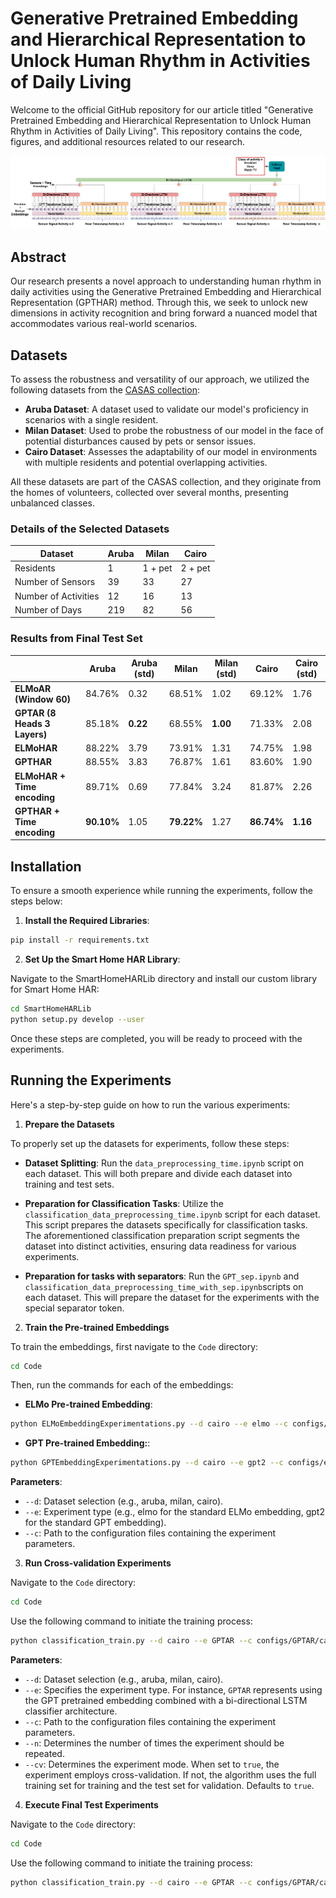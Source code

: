 # Generative Pretrained Embedding and Hierarchical Representation to Unlock Human Rhythm in Activities of Daily Living

Welcome to the official GitHub repository for our article titled "Generative Pretrained Embedding and Hierarchical Representation to Unlock Human Rhythm in Activities of Daily Living". This repository contains the code, figures, and additional resources related to our research.

![GPTHAR Neural Network Architecture](Figures/gpthar_architecture.jpg)

## Abstract
Our research presents a novel approach to understanding human rhythm in daily activities using the Generative Pretrained Embedding and Hierarchical Representation (GPTHAR) method. Through this, we seek to unlock new dimensions in activity recognition and bring forward a nuanced model that accommodates various real-world scenarios.

## Datasets
To assess the robustness and versatility of our approach, we utilized the following datasets from the [CASAS collection](https://casas.wsu.edu/datasets/):

- **Aruba Dataset**: A dataset used to validate our model's proficiency in scenarios with a single resident.
- **Milan Dataset**: Used to probe the robustness of our model in the face of potential disturbances caused by pets or sensor issues.
- **Cairo Dataset**: Assesses the adaptability of our model in environments with multiple residents and potential overlapping activities.

All these datasets are part of the CASAS collection, and they originate from the homes of volunteers, collected over several months, presenting unbalanced classes.

### Details of the Selected Datasets

| **Dataset**           | **Aruba** | **Milan** | **Cairo** |
|-----------------------|-----------|-----------|-----------|
| Residents             | 1         | 1 + pet   | 2 + pet   |
| Number of Sensors     | 39        | 33        | 27        |
| Number of Activities  | 12        | 16        | 13        |
| Number of Days        | 219       | 82        | 56        |


### Results from Final Test Set

|                               | **Aruba**        | **Aruba (std)** | **Milan**        | **Milan (std)** | **Cairo**        | **Cairo (std)** |
|-------------------------------|------------------|-----------------|------------------|-----------------|------------------|-----------------|
| **ELMoAR (Window 60)**        | 84.76%           | 0.32            | 68.51%           | 1.02            | 69.12%           | 1.76            |
| **GPTAR (8 Heads 3 Layers)**  | 85.18%           | **0.22**        | 68.55%           | **1.00**        | 71.33%           | 2.08            |
| **ELMoHAR**                   | 88.22%           | 3.79            | 73.91%           | 1.31            | 74.75%           | 1.98            |
| **GPTHAR**                    | 88.55%           | 3.83            | 76.87%           | 1.61            | 83.60%           | 1.90            |
| **ELMoHAR + Time encoding**   | 89.71%           | 0.69            | 77.84%           | 3.24            | 81.87%           | 2.26            |
| **GPTHAR + Time encoding**    | **90.10%**       | 1.05            | **79.22%**       | 1.27            | **86.74%**       | **1.16**        |


## Installation

To ensure a smooth experience while running the experiments, follow the steps below:

1. **Install the Required Libraries**:

```bash
pip install -r requirements.txt
```

2. **Set Up the Smart Home HAR Library**:

Navigate to the SmartHomeHARLib directory and install our custom library for Smart Home HAR:

```bash
cd SmartHomeHARLib
python setup.py develop --user
```

Once these steps are completed, you will be ready to proceed with the experiments.

## Running the Experiments

Here's a step-by-step guide on how to run the various experiments:

1. **Prepare the Datasets**

To properly set up the datasets for experiments, follow these steps:

- **Dataset Splitting**: 
  Run the `data_preprocessing_time.ipynb` script on each dataset. This will both prepare and divide each dataset into training and test sets.

- **Preparation for Classification Tasks**: 
  Utilize the `classification_data_preprocessing_time.ipynb` script for each dataset. This script prepares the datasets specifically for classification tasks. The aforementioned classification preparation script segments the dataset into distinct activities, ensuring data readiness for various experiments.

- **Preparation for tasks with separators**: 
    Run the `GPT_sep.ipynb` and `classification_data_preprocessing_time_with_sep.ipynb`scripts on each dataset. This will prepare the dataset for the experiments with the special separator token.


2. **Train the Pre-trained Embeddings**

To train the embeddings, first navigate to the `Code` directory:

```bash
cd Code
```
Then, run the commands for each of the embeddings:

- **ELMo Pre-trained Embedding**:
```bash
python ELMoEmbeddingExperimentations.py --d cairo --e elmo --c configs/embeddings/ELMo_60.json
```

- **GPT Pre-trained Embedding:**:
```bash
python GPTEmbeddingExperimentations.py --d cairo --e gpt2 --c configs/embeddings/GPT2_8H_3L_384E.json
```

**Parameters**:
- `--d`: Dataset selection (e.g., aruba, milan, cairo).
- `--e`: Experiment type (e.g., elmo for the standard ELMo embedding, gpt2 for the standard GPT embedding).
- `--c`: Path to the configuration files containing the experiment parameters.


3. **Run Cross-validation Experiments**

Navigate to the `Code` directory:

```bash
cd Code
```
Use the following command to initiate the training process:

```bash
python classification_train.py --d cairo --e GPTAR --c configs/GPTAR/cairo_bi_lstm_gpt2_8H_3L_384E.json --n 10 --cv True
```

**Parameters**:
- `--d`: Dataset selection (e.g., aruba, milan, cairo).
- `--e`: Specifies the experiment type. For instance, `GPTAR` represents using the GPT pretrained embedding combined with a bi-directional LSTM classifier architecture.
- `--c`: Path to the configuration files containing the experiment parameters.
- `--n`:  Determines the number of times the experiment should be repeated.
- `--cv`: Determines the experiment mode. When set to `true`, the experiment employs cross-validation. If not, the algorithm uses the full training set for training and the test set for validation. Defaults to `true`.


4. **Execute Final Test Experiments**

Navigate to the `Code` directory:

```bash
cd Code
```
Use the following command to initiate the training process:

```bash
python classification_train.py --d cairo --e GPTAR --c configs/GPTAR/cairo_bi_lstm_gpt2_8H_3L_384E.json --n 10 --cv False
```
